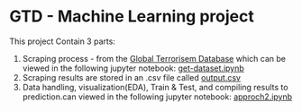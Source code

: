 # GTD - Machine Learning project
This project Contain 3 parts:
1. Scraping process - from the [Global Terrorisem Database](https://www.start.umd.edu/gtd/) which can be viewed in the following jupyter notebook: [get-dataset.ipynb](https://github.com/devalornir/gtd-project/blob/main/get-dataset.ipynb)
2. Scraping results are stored in an .csv file called [output.csv](https://github.com/devalornir/gtd-project/blob/main/output.csv)
3. Data handling, visualization(EDA), Train & Test, and compiling results to prediction.can viewed in the following jupyter notebook: [approch2.ipynb](https://github.com/devalornir/gtd-project/blob/main/approch2.ipynb)  